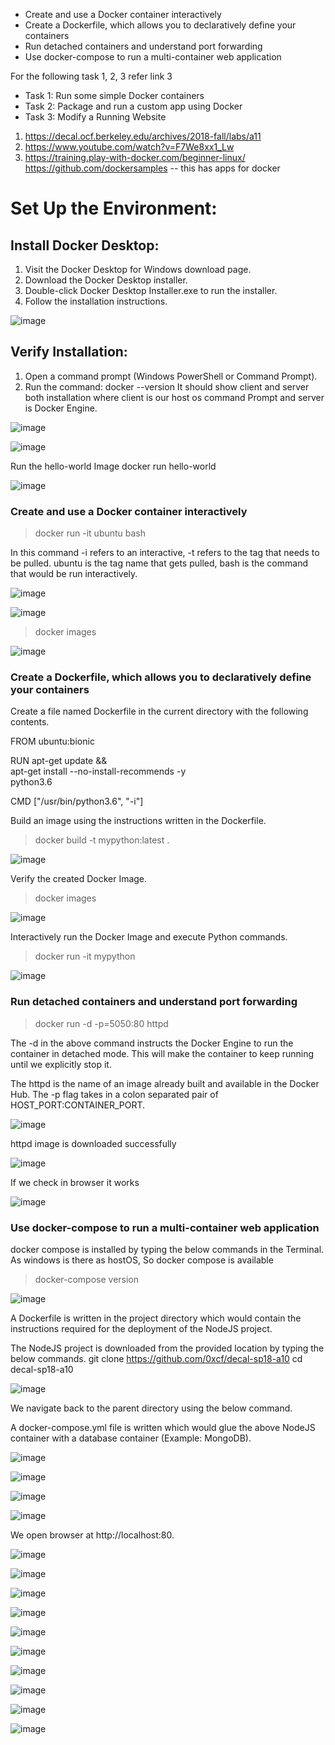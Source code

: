 * Create and use a Docker container interactively
* Create a Dockerfile, which allows you to declaratively define your containers
* Run detached containers and understand port forwarding
* Use docker-compose to run a multi-container web application

For the following task 1, 2, 3 refer link 3
* Task 1: Run some simple Docker containers
* Task 2: Package and run a custom app using Docker
* Task 3: Modify a Running Website

1.	https://decal.ocf.berkeley.edu/archives/2018-fall/labs/a11
2.	https://www.youtube.com/watch?v=F7We8xx1_Lw
3.	https://training.play-with-docker.com/beginner-linux/
https://github.com/dockersamples -- this  has apps for docker

# Set Up the Environment:

## Install Docker Desktop:

1. Visit the Docker Desktop for Windows download page.
2. Download the Docker Desktop installer.
3. Double-click Docker Desktop Installer.exe to run the installer.
4. Follow the installation instructions.

![image](https://github.com/jayshah17/Secure-System-Engineering-/assets/76842630/723e6f27-c27a-4695-9558-3177b1e63046)

## Verify Installation:

1. Open a command prompt (Windows PowerShell or Command Prompt).
2. Run the command: docker --version
It should show client and server both installation where client is our host os command Prompt and server is Docker Engine.

![image](https://github.com/jayshah17/Secure-System-Engineering-/assets/76842630/c012998d-c76e-44de-b3ae-634b02df6bbd)

![image](https://github.com/jayshah17/Secure-System-Engineering-/assets/76842630/5330c306-5c39-44df-b242-8f8696dfa40d)

Run the hello-world Image
docker run hello-world

![image](https://github.com/jayshah17/Secure-System-Engineering-/assets/76842630/11e9172a-80d3-4be7-b334-5abfb48816e5)

### Create and use a Docker container interactively

> docker run -it ubuntu bash

In this command -i refers to an interactive, -t refers to the tag that needs to be pulled. ubuntu is the tag
name that gets pulled, bash is the command that would be run interactively.


![image](https://github.com/jayshah17/Secure-System-Engineering-/assets/76842630/50344b78-e54f-40de-9d5e-1fd7e0a312fc)

![image](https://github.com/jayshah17/Secure-System-Engineering-/assets/76842630/da23566e-3fab-489a-9952-43f8eb0e17fa)

> docker images

![image](https://github.com/jayshah17/Secure-System-Engineering-/assets/76842630/b0039818-f2b1-4811-bc06-33937374774d)

### Create a Dockerfile, which allows you to declaratively define your containers

Create a file named Dockerfile in the current directory with the following contents.

FROM ubuntu:bionic

RUN apt-get update && \
apt-get install --no-install-recommends -y \
python3.6

CMD ["/usr/bin/python3.6", "-i"]

Build an image using the instructions written in the Dockerfile.

> docker build -t mypython:latest .

![image](https://github.com/jayshah17/Secure-System-Engineering-/assets/76842630/ffe59c92-49ab-49de-83b1-a3673ca672f3)

Verify the created Docker Image.

> docker images

![image](https://github.com/jayshah17/Secure-System-Engineering-/assets/76842630/05d351ec-fd2c-4a74-87dc-7cdc5dda4d78)

Interactively run the Docker Image and execute Python commands.

> docker run -it mypython

![image](https://github.com/jayshah17/Secure-System-Engineering-/assets/76842630/f949d834-f850-44d4-bc33-1a3207538d74)

### Run detached containers and understand port forwarding

> docker run -d -p=5050:80 httpd

The -d in the above command instructs the Docker Engine to run the container in detached mode. This will make the container to keep running until we explicitly stop it.

The httpd is the name of an image already built and available in the Docker Hub.
The -p flag takes in a colon separated pair of HOST_PORT:CONTAINER_PORT.

![image](https://github.com/jayshah17/Secure-System-Engineering-/assets/76842630/937f4d58-970a-4f75-b74b-a5bb3e4ba961)

httpd image is downloaded successfully

![image](https://github.com/jayshah17/Secure-System-Engineering-/assets/76842630/0e132254-2664-47c6-9d74-96b1934ab3eb)

If we check in browser it works 

![image](https://github.com/jayshah17/Secure-System-Engineering-/assets/76842630/fd11effb-69e1-4163-a6d6-a7859f6c96b7)

### Use docker-compose to run a multi-container web application

docker compose is installed by typing the below commands in the Terminal.
As windows is there as hostOS, So docker compose is available 

> docker-compose version

![image](https://github.com/jayshah17/Secure-System-Engineering-/assets/76842630/b03dde04-cb80-493f-a469-3dbc8cdb7c5b)


A Dockerfile is written in the project directory which would contain the instructions required for the
deployment of the NodeJS project.

The NodeJS project is downloaded from the provided location by typing the below commands.
git clone https://github.com/0xcf/decal-sp18-a10
cd decal-sp18-a10

![image](https://github.com/jayshah17/Secure-System-Engineering-/assets/76842630/5b9ca206-e1ee-4983-a007-d083762ee7fc)

We navigate back to the parent directory using the below command.

A docker-compose.yml file is written which would glue the above NodeJS container with a database container
(Example: MongoDB).

![image](https://github.com/jayshah17/Secure-System-Engineering-/assets/76842630/46687594-bad6-4e39-85f0-0ffcf9de3231)


![image](https://github.com/jayshah17/Secure-System-Engineering-/assets/76842630/9c40005c-a322-4faf-bd85-85b024dd6d93)

![image](https://github.com/jayshah17/Secure-System-Engineering-/assets/76842630/02ad0282-4f09-4ed8-88ca-80ff8a917aaa)

![image](https://github.com/jayshah17/Secure-System-Engineering-/assets/76842630/98d79117-43fa-45dc-95c6-a7f6ab84eed8)

We open browser at http://localhost:80.

![image](https://github.com/jayshah17/Secure-System-Engineering-/assets/76842630/430f0bcd-d703-4d6f-964e-0288c6fd696a)





![image](https://github.com/jayshah17/Secure-System-Engineering-/assets/76842630/6fd47428-8694-4e6c-92ca-1cf10208d007)

![image](https://github.com/jayshah17/Secure-System-Engineering-/assets/76842630/16f00b20-4f8f-4518-b046-085c4b0aabfe)

![image](https://github.com/jayshah17/Secure-System-Engineering-/assets/76842630/5e4832ea-54b0-4360-a6e4-d5a1d19c4b92)

![image](https://github.com/jayshah17/Secure-System-Engineering-/assets/76842630/4c86f051-e180-43fe-9126-481974dd26a5)

![image](https://github.com/jayshah17/Secure-System-Engineering-/assets/76842630/c7677b27-5c8e-4b45-8d27-f0e19fef0989)

![image](https://github.com/jayshah17/Secure-System-Engineering-/assets/76842630/878bde18-9276-42fb-aea9-bd8ac7129c19)

![image](https://github.com/jayshah17/Secure-System-Engineering-/assets/76842630/13f2f320-3b8f-4a64-a816-ea0c04a1687c)

![image](https://github.com/jayshah17/Secure-System-Engineering-/assets/76842630/e1be4ef5-b843-4f55-b1ba-9a6e69fdfc8a)

![image](https://github.com/jayshah17/Secure-System-Engineering-/assets/76842630/3f9205bb-f3c9-4de0-a635-bbaae0fe65e3)

